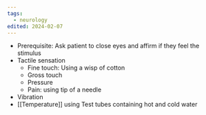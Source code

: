 ```yaml
---
tags:
  - neurology
edited: 2024-02-07
---
```


- Prerequisite: Ask patient to close eyes and affirm if they feel the stimulus 
- Tactile sensation
	- Fine touch: Using a wisp of cotton
	- Gross touch
	- Pressure
	- Pain: using tip of a needle 
- Vibration
- [[Temperature]] using Test tubes containing hot and cold water 